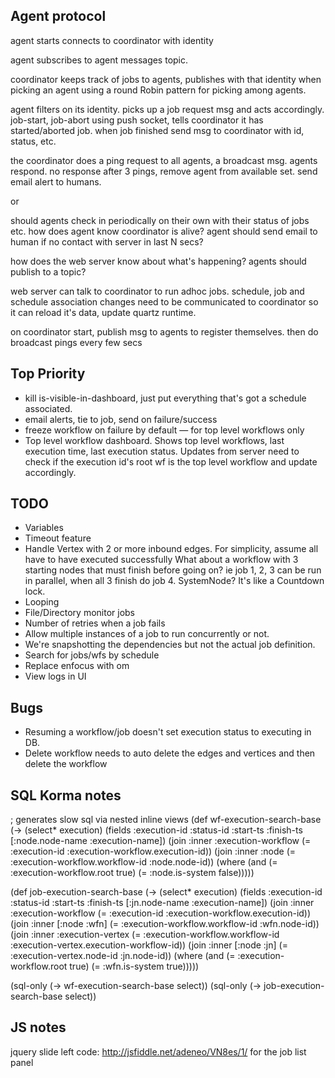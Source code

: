 Agent protocol
--------------

agent starts connects to coordinator with identity

agent subscribes to agent messages topic.

coordinator keeps track of jobs to agents, publishes with that identity when picking an agent using a round Robin pattern for picking among agents.

agent filters on its identity. picks up a job request msg and acts accordingly.
job-start, job-abort
using push socket, tells coordinator it has started/aborted job.
when job finished send msg to coordinator with id, status, etc.

the coordinator does a ping request to all agents, a broadcast msg. agents respond. no response after 3 pings, remove agent from available set. send email alert to humans.

or

should agents check in periodically on their own with their status of jobs etc. how does agent know coordinator is alive? agent should send email to human if no contact with server in last N secs?

how does the web server know about what's happening? agents should publish to a topic?

web server can talk to coordinator to run adhoc jobs. schedule, job and schedule association changes need to be communicated to coordinator so it can reload it's data, update quartz runtime.

on coordinator start, publish msg to agents to register themselves.
then do broadcast pings every few secs


Top Priority
-------------
* kill is-visible-in-dashboard, just put everything that's got a
  schedule associated.
* email alerts, tie to job, send on failure/success
* freeze workflow on failure by default — for top level workflows only 
* Top level workflow dashboard.
  Shows top level workflows, last execution time, last execution
  status.  Updates from server need to check if the execution id's
  root wf is the top level workflow and update accordingly.
  



## TODO
* Variables
* Timeout feature
* Handle Vertex with 2 or more inbound edges. For simplicity, assume all have to have executed successfully
  What about a workflow with 3 starting nodes that must finish before going on?
  ie job 1, 2, 3 can be run in parallel, when all 3 finish do job 4.
  SystemNode? It's like a Countdown lock.
* Looping
* File/Directory monitor jobs
* Number of retries when a job fails
* Allow multiple instances of a job to run concurrently or not.
* We're snapshotting the dependencies but not the actual job definition.
* Search for jobs/wfs by schedule
* Replace enfocus with om
* View logs in UI


## Bugs
* Resuming a workflow/job doesn't set execution status to executing in DB.
* Delete workflow needs to auto delete the edges and vertices and then delete the workflow


## SQL Korma notes
; generates slow sql via nested inline views
(def wf-execution-search-base
  (-> (select* execution)
      (fields :execution-id
              :status-id
              :start-ts
              :finish-ts
              [:node.node-name :execution-name])
      (join :inner :execution-workflow (= :execution-id :execution-workflow.execution-id))
      (join :inner :node (= :execution-workflow.workflow-id :node.node-id))
      (where (and (= :execution-workflow.root true)
                  (= :node.is-system false)))))

(def job-execution-search-base
  (-> (select* execution)
      (fields :execution-id
              :status-id
              :start-ts
              :finish-ts
              [:jn.node-name :execution-name])
      (join :inner :execution-workflow (= :execution-id :execution-workflow.execution-id))
      (join :inner [:node :wfn] (= :execution-workflow.workflow-id :wfn.node-id))
      (join :inner :execution-vertex (= :execution-workflow.workflow-id :execution-vertex.execution-workflow-id))
      (join :inner [:node :jn] (= :execution-vertex.node-id :jn.node-id))
      (where (and (= :execution-workflow.root true)
                  (= :wfn.is-system true)))))

(sql-only (-> wf-execution-search-base select))
(sql-only (-> job-execution-search-base select))


## JS notes
jquery slide left code: http://jsfiddle.net/adeneo/VN8es/1/
for the job list panel
